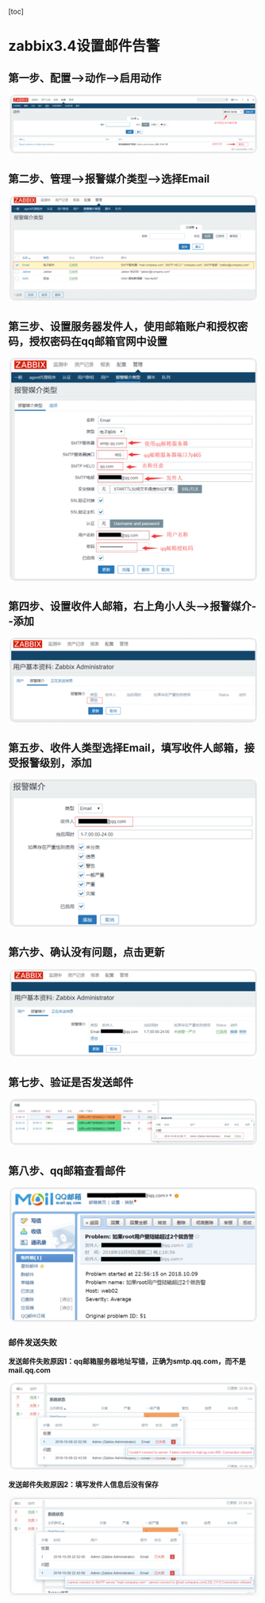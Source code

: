 [toc]



# zabbix3.4设置邮件告警

## 第一步、配置-->动作-->启用动作

![iShot_2024-08-28_21.17.07](https://raw.githubusercontent.com/pptfz/picgo-images/master/img/iShot_2024-08-28_21.17.07.png)







## 第二步、管理-->报警媒介类型-->选择Email

![iShot_2024-08-28_21.18.44](https://raw.githubusercontent.com/pptfz/picgo-images/master/img/iShot_2024-08-28_21.18.44.png)







## 第三步、设置服务器发件人，使用邮箱账户和授权密码，授权密码在qq邮箱官网中设置

![iShot_2024-08-28_21.19.47](https://raw.githubusercontent.com/pptfz/picgo-images/master/img/iShot_2024-08-28_21.19.47.png)



## 第四步、设置收件人邮箱，右上角小人头-->报警媒介--添加

![iShot_2024-08-28_21.21.32](https://raw.githubusercontent.com/pptfz/picgo-images/master/img/iShot_2024-08-28_21.21.32.png)





## 第五步、收件人类型选择Email，填写收件人邮箱，接受报警级别，添加

![iShot_2024-08-28_21.22.11](https://raw.githubusercontent.com/pptfz/picgo-images/master/img/iShot_2024-08-28_21.22.11.png)





## 第六步、确认没有问题，点击更新

![iShot_2024-08-28_21.22.52](https://raw.githubusercontent.com/pptfz/picgo-images/master/img/iShot_2024-08-28_21.22.52.png)







## 第七步、验证是否发送邮件

![iShot_2024-08-28_21.23.45](https://raw.githubusercontent.com/pptfz/picgo-images/master/img/iShot_2024-08-28_21.23.45.png)





## 第八步、qq邮箱查看邮件



![iShot_2024-08-28_21.24.37](https://raw.githubusercontent.com/pptfz/picgo-images/master/img/iShot_2024-08-28_21.24.37.png)





### 邮件发送失败

**发送邮件失败原因1：qq邮箱服务器地址写错，正确为smtp.qq.com，而不是mail.qq.com**

![iShot_2024-08-28_21.25.12](https://raw.githubusercontent.com/pptfz/picgo-images/master/img/iShot_2024-08-28_21.25.12.png)



**发送邮件失败原因2：填写发件人信息后没有保存**

![iShot_2024-08-28_21.25.56](https://raw.githubusercontent.com/pptfz/picgo-images/master/img/iShot_2024-08-28_21.25.56.png)


